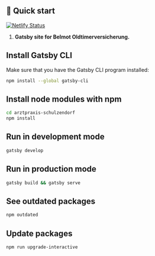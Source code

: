 ## 🚀 Quick start

[![Netlify Status](https://api.netlify.com/api/v1/badges/1fe15942-2ad3-4e05-8411-397af84bdbbc/deploy-status)](https://app.netlify.com/sites/hungry-wilson-001a08/deploys)

1.  **Gatsby site for Belmot Oldtimerversicherung.**

## Install Gatsby CLI

Make sure that you have the Gatsby CLI program installed:

```sh
npm install --global gatsby-cli
```

## Install node modules with npm

```sh
cd arztpraxis-schulzendorf
npm install
```

## Run in development mode

```sh
gatsby develop
```

## Run in production mode

```sh
gatsby build && gatsby serve
```

## See outdated packages

```sh
npm outdated
```

## Update packages

```sh
npm run upgrade-interactive
```
